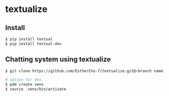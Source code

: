 # textualize


## Install
```bash
$ pip install textual
$ pip install textual-dev
```

## Chatting system using textualize
```bash
$ git clone https://github.com/EstherCho-7/textualize.git@<branch name>

# option for dev.
$ pdm create venv
$ source .venv/bin/activate
```
